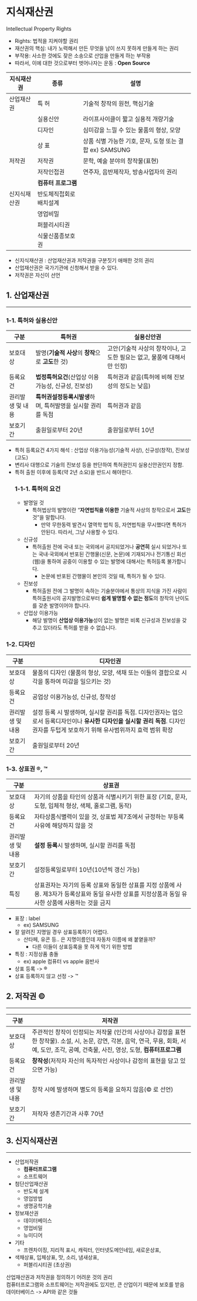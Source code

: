 # 지식재산권

Intellectual Property Rights
- Rights: 법적을 지켜야할 권리
- 재산권의 핵심: 내가 노력해서 만든 무엇을 남이 쓰지 못하게 만들게 하는 권리
- 부작용: 사소한 것에도 잦은 소송으로 산업을 만들게 하는 부작용
- 따라서, 이에 대한 것으로부터 벗어나자는 운동 : **Open Source**

|지식재산권|종류|설명|
|----------|-------|----|
|산업재산권|특 허|기술적 창작의 원천, 핵심기술|
||실용신안|라이프사이클이 짧고 실용적 개량기술|
||디자인|심미감을 느낄 수 있는 물품의 형상, 모양|
||상 표|상품 식별 가능한 기호, 문자, 도형 또는 결합 ex) SAMSUNG|
|저작권|저작권|문학, 예술 분야의 창작물(표현)| 
||저작인접권|연주자, 음반제작자, 방송사업자의 권리|
||**컴퓨터 프로그램**||
|신지식재산권|반도체직접회로배치설계||
||영업비밀||
||퍼블리시티권||
||식물신품종보호권||

- 신지식재산권 : 산업재산권과 저작권을 구분짓기 애매한 것의 권리
- 산업재산권은 국가기관에 신청해서 받을 수 있다.
- 저작권은 자신이 선언

## 1. 산업재산권
---
### 1-1. 특허와 실용신안

|구분|특허권|실용신안권|
|---|---|---|
|보호대상|발명(**기술적 사상**의 **창작**으로 **고도**한 것)| 고안(기술적 사상의 창작이나, 고도한 필요는 없고, 물품에 대해서만 인정)|
|등록요건|**법정특허요건**(산업상 이용가능성, 신규성, 진보성)|특허권과 같음(특허에 비해 진보성의 정도는 낮음)|
|권리발생 및 내용|**특허권설정등록시발생**하며, 특허발명을 실시할 권리를 독점|특허권과 같음|
|보호기간|출원일로부터 20년|출원일로부터 10년|

- 특허 등록요건 4가지 해석 : 산업상 이용가능성(기술적 사상), 신규성(창작), 진보성(고도)
- 변리사 대행으로 기술의 진보성 등을 판단하여 특허권인지 실용신안권인지 정함.
- 특허 출원 이후에 등록(약 2년 소요)을 반드시 해야한다.
    ### 1-1-1. 특허의 요건
    - 발명일 것
        - 특허법상의 발명이란 “**자연법칙을 이용한** 기술적 사상의 창작으로서 **고도**한 것”을 말합니다.
            - 만약 무한동력 발견시 열역학 법칙 등, 자연법칙을 무시했다면 특허가 안된다. 따라서, 그냥 사용할 수 있다.
    - 신규성
        - 특허출원 전에 국내 또는 국외에서 공지되었거나 **공연히** 실시 되었거나 또는 국내·국외에서 반포된 간행물(신문, 논문)에 기재되거나 전기통신 회선(웹)을 통하여 공중이 이용할 수 있는 발명에 대해서는 특허등록 불가합니다. 
            - 논문에 반포된 간행물이 본인의 것일 때, 특허가 될 수 있다.
    - 진보성
        - 특허출원 전에 그 발명이 속하는 기술분야에서 통상의 지식을 가진 사람이 특허출원시의 공지발명으로부터 **쉽게 발명할 수 없는 정도**의 창작의 난이도를 갖춘 발명이어야 합니다.
    - 산업상 이용가능
        - 해당 발명이 **산업상 이용가능**성이 없는 발명은 비록 신규성과 진보성을 갖추고 있더라도 특허를 받을 수 없습니다.


### 1-2. 디자인
|구분|디자인권|
|-|-|
|보호대상|물품의 디자인 (물품의 형상, 모양, 색채 또는 이들의 결합으로 시각을 통하여 미감을  일으키는 것)|
|등록요건|공업상 이용가능성, 신규성, 창작성|
|권리발생 및 내용|설정 등록 시 발생하며, 실시할 권리를 독점. 디자인권자는 업으로서 등록디자인이나 **유사한 디자인을 실시할 권리 독점**. 디자인권자를 두텁게 보호하기 위해 유사범위까지 효력 범위 확장|
|보호기간|출원일로부터 20년|
### 1-3. 상표권 ®, ™
|구분|상표권|
|-|-|
|보호대상|자기의 상품을 타인의 상품과 식별시키기 위한 표장 (기호, 문자, 도형, 입체적 형상, 색체, 홀로그램, 동작)|
|등록요건|자타상품식별력이 있을 것, 상표법 제7조에서 규정하는 부등록 사유에 해당하지 않을 것|
|권리발생 및 내용|**설정 등록**시 발생하며, 실시할 권리를 독점|
|보호기간|설정등록일로부터 10년(10년씩 갱신 가능)|
|특징|상표권자는 자기의 등록 상표와 동일한 상표를 지정 상품에 사용. 제3자가 등록상표와 동일 유사한 상표를 지정상품과 동일 유사한 상품에 사용하는 것을 금지|
- 표장 : label
    - ex) SAMSUNG
- 잘 알려진 지명일 경우 상표등록하기 어렵다.
    - 산타페, 유콘 등.. 은 지명이름인데 자동차 이름에 왜 붙옅을까?
        - 다른 이들이 상표등록을 못 하게 막기 위한 방법
- 특징 : 지정상품 충돌
    - ex) apple 컴퓨터 vs apple 음반사
- 상표 등록 -> ®
- 상표 등록하지 않고 선정 -> ™

## 2. 저작권 ©
---
|구분|저작권|
|-|-|
|보호대상|주관적인 창작이 인정되는 저작물 (인간의 사상이나 감정을 표현한 창작물). 소설, 시, 논문, 강연, 각본, 음악, 연극, 무용, 회화, 서예, 도안, 조각, 공예, 건축물, 사진, 영상, 도형, **컴퓨터프로그램**|
|등록요건|**창작성**(저작자 자신의 독자적인 사상이나 감정의 표현을 담고 있으면 가능)|
|권리발생 및 내용|창작 시에 발생하며 별도의 등록을 요하지 않음(© 로 선언)|
|보호기간|저작자 생존기간과 사후 70년|
## 3. 신지식재산권
---
- 산업저작권
	- **컴퓨터프로그램**
	- 소프트웨어
- 첨단산업재산권
	- 반도체 설계
	- 영업방법
	- 생명공학기술 
- 정보재산권
	- 데이터베이스  
	- 영업비밀
	- 뉴미디어 
- 기타 
	- 프렌차이징, 지리적 표시, 캐릭터, 인터넷도메인네임, 새로운상표,  
- 색채상표, 입체상표, 맛, 소리, 냄새상표,
	- 퍼블리시티권 (초상권)

산업재산권과 저작권을 정의하기 어려운 것의 권리     
컴퓨터프로그램와 소프트웨어는 저작권에도 있지만, 큰 산업이기 때문에 보호를 받음     
데이터베이스 -> API와 같은 것들
